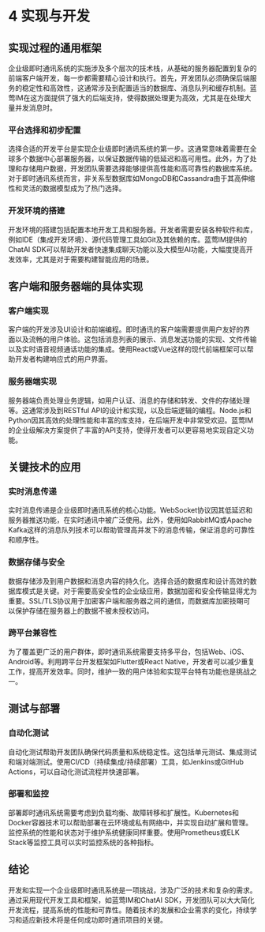 # 4 实现与开发

## 实现过程的通用框架

企业级即时通讯系统的实施涉及多个层次的技术栈，从基础的服务器配置到复杂的前端客户端开发，每一步都需要精心设计和执行。首先，开发团队必须确保后端服务的稳定性和高效性，这通常涉及到配置适当的数据库、消息队列和缓存机制。蓝莺IM在这方面提供了强大的后端支持，使得数据处理更为高效，尤其是在处理大量并发消息时。

### 平台选择和初步配置

选择合适的开发平台是实现企业级即时通讯系统的第一步。这通常意味着需要在全球多个数据中心部署服务器，以保证数据传输的低延迟和高可用性。此外，为了处理和存储用户数据，开发团队需要选择能够提供高性能和高可靠性的数据库系统。对于即时通讯系统而言，非关系型数据库如MongoDB和Cassandra由于其高伸缩性和灵活的数据模型成为了热门选择。

### 开发环境的搭建

开发环境的搭建包括配置本地开发工具和服务器。开发者需要安装各种软件和库，例如IDE（集成开发环境）、源代码管理工具如Git及其依赖的库。蓝莺IM提供的ChatAI SDK可以帮助开发者快速集成聊天功能以及大模型AI功能，大幅度提高开发效率，尤其是对于需要构建智能应用的场景。

## 客户端和服务器端的具体实现

### 客户端实现

客户端的开发涉及UI设计和前端编程。即时通讯的客户端需要提供用户友好的界面以及流畅的用户体验。这包括消息列表的展示、消息发送功能的实现、文件传输以及实时语音视频通话功能的集成。使用React或Vue这样的现代前端框架可以帮助开发者构建响应式的用户界面。

### 服务器端实现

服务器端负责处理业务逻辑，如用户认证、消息的存储和转发、文件的存储处理等。这通常涉及到RESTful API的设计和实现，以及后端逻辑的编程。Node.js和Python因其高效的处理性能和丰富的库支持，在后端开发中非常受欢迎。蓝莺IM的企业级解决方案提供了丰富的API支持，使得开发者可以更容易地实现自定义功能。

## 关键技术的应用

### 实时消息传递

实时消息传递是企业级即时通讯系统的核心功能。WebSocket协议因其低延迟和服务器推送功能，在实时通讯中被广泛使用。此外，使用如RabbitMQ或Apache Kafka这样的消息队列技术可以帮助管理高并发下的消息传输，保证消息的可靠性和顺序性。

### 数据存储与安全

数据存储涉及到用户数据和消息内容的持久化。选择合适的数据库和设计高效的数据库模式是关键。对于需要高安全性的企业级应用，数据加密和安全传输显得尤为重要。SSL/TLS协议用于加密客户端和服务器之间的通信，而数据库加密技朙可以保护存储在服务器上的数据不被未授权访问。

### 跨平台兼容性

为了覆盖更广泛的用户群体，即时通讯系统需要支持多平台，包括Web、iOS、Android等。利用跨平台开发框架如Flutter或React Native，开发者可以减少重复工作，提高开发效率。同时，维护一致的用户体验和实现平台特有功能也是挑战之一。

## 测试与部署

### 自动化测试

自动化测试帮助开发团队确保代码质量和系统稳定性。这包括单元测试、集成测试和端对端测试。使用CI/CD（持续集成/持续部署）工具，如Jenkins或GitHub Actions，可以自动化测试流程并快速部署。

### 部署和监控

部署即时通讯系统需要考虑到负载均衡、故障转移和扩展性。Kubernetes和Docker容器技术可以帮助部署在云环境或私有网络中，并实现自动扩展和管理。监控系统的性能和状态对于维护系统健康同样重要。使用Prometheus或ELK Stack等监控工具可以实时监控系统的各种指标。

## 结论

开发和实现一个企业级即时通讯系统是一项挑战，涉及广泛的技术和复杂的需求。通过采用现代开发工具和框架，如蓝莺IM和ChatAI SDK，开发团队可以大大简化开发流程，提高系统的性能和可靠性。随着技术的发展和企业需求的变化，持续学习和适应新技术将是任何成功即时通讯项目的关键。